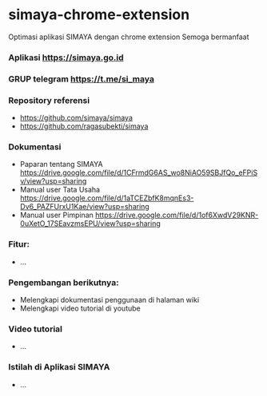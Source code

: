 # simaya-chrome-extension
Optimasi aplikasi SIMAYA dengan chrome extension
Semoga bermanfaat

### Aplikasi https://simaya.go.id

### GRUP telegram https://t.me/si_maya

### Repository referensi
- https://github.com/simaya/simaya
- https://github.com/ragasubekti/simaya

### Dokumentasi
- Paparan tentang SIMAYA https://drive.google.com/file/d/1CFrmdG6AS_wo8NiAO59SBJfQo_eFPiSv/view?usp=sharing
- Manual user Tata Usaha https://drive.google.com/file/d/1aTCEZbfK8mqnEs3-Dv6_PAZFUrxU1Kae/view?usp=sharing
- Manual user Pimpinan https://drive.google.com/file/d/1of6XwdV29KNR-0uXetO_17SEavzmsEPU/view?usp=sharing

### Fitur:
- ...

### Pengembangan berikutnya:
- Melengkapi dokumentasi penggunaan di halaman wiki
- Melengkapi video tutorial di youtube

### Video tutorial
- ...

### Istilah di Aplikasi SIMAYA
- ...
